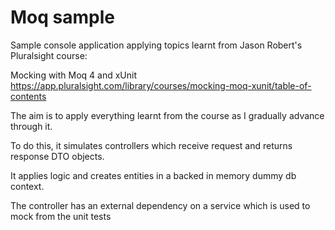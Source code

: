 # Moq sample

Sample console application applying topics learnt from Jason Robert's Pluralsight course:

Mocking with Moq 4 and xUnit
https://app.pluralsight.com/library/courses/mocking-moq-xunit/table-of-contents

The aim is to apply everything learnt from the course as I gradually advance through it.

To do this, it simulates controllers which receive request and returns response DTO objects.

It applies logic and creates entities in a backed in memory dummy db context.

The controller has an external dependency on a service which is used to mock from the unit tests



